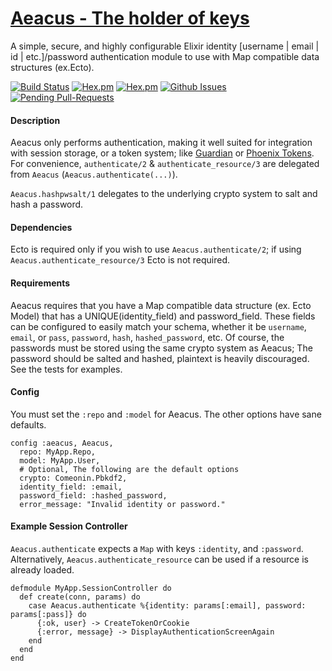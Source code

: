 [Aeacus - The holder of keys](https://en.wikipedia.org/wiki/Aeacus)
======

A simple, secure, and highly configurable Elixir identity [username | email | id | etc.]/password authentication module to use with Map compatible data structures (ex.Ecto).

[![Build Status](https://travis-ci.org/zmoshansky/aeacus.svg)](https://travis-ci.org/zmoshansky/aeacus) [![Hex.pm](http://img.shields.io/hexpm/v/aeacus.svg)](https://hex.pm/packages/aeacus) [![Hex.pm](http://img.shields.io/hexpm/dt/aeacus.svg)](https://hex.pm/packages/aeacus) [![Github Issues](http://githubbadges.herokuapp.com/zmoshansky/aeacus/issues.svg)](https://github.com/zmoshansky/aeacus/issues) [![Pending Pull-Requests](http://githubbadges.herokuapp.com/zmoshansky/aeacus/pulls.svg)](https://github.com/zmoshansky/aeacus/pulls)

#### Description ####
Aeacus only performs authentication, making it well suited for integration with session storage, or a token system; like [Guardian](https://github.com/hassox/guardian) or [Phoenix Tokens](http://hexdocs.pm/phoenix/Phoenix.Token.html). For convenience, `authenticate/2` & `authenticate_resource/3` are delegated from `Aeacus` (`Aeacus.authenticate(...)`).

`Aeacus.hashpwsalt/1` delegates to the underlying crypto system to salt and hash a password.

#### Dependencies ####
Ecto is required only if you wish to use `Aeacus.authenticate/2`; if using `Aeacus.authenticate_resource/3` Ecto is not required.

#### Requirements ####
Aeacus requires that you have a Map compatible data structure (ex. Ecto Model) that has a UNIQUE(identity_field) and password_field. These fields can be configured to easily match your schema, whether it be `username`, `email`, or `pass`, `password`, `hash`, `hashed_password`, etc. Of course, the passwords must be stored using the same crypto system as Aeacus; The password should be salted and hashed, plaintext is heavily discouraged. See the tests for examples.

#### Config ####
You must set the `:repo` and `:model` for Aeacus. The other options have sane defaults.

```
config :aeacus, Aeacus,
  repo: MyApp.Repo,
  model: MyApp.User,
  # Optional, The following are the default options
  crypto: Comeonin.Pbkdf2,
  identity_field: :email,
  password_field: :hashed_password,
  error_message: "Invalid identity or password."
```

#### Example Session Controller ####
`Aeacus.authenticate` expects a `Map` with keys `:identity`, and `:password`. Alternatively, `Aeacus.authenticate_resource` can be used if a resource is already loaded.

```
defmodule MyApp.SessionController do
  def create(conn, params) do
    case Aeacus.authenticate %{identity: params[:email], password: params[:pass]} do
      {:ok, user} -> CreateTokenOrCookie
      {:error, message} -> DisplayAuthenticationScreenAgain
    end
  end
end
```
